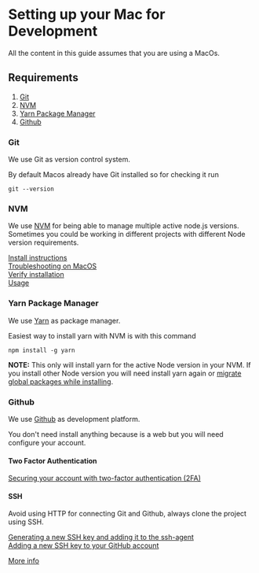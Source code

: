 # Setting up your Mac for Development
All the content in this guide assumes that you are using a MacOs.

## Requirements
1. [Git](https://github.com/madebyid/handbook/blob/master/setup-mac.md#git)
2. [NVM](https://github.com/madebyid/handbook/blob/master/setup-mac.md#nvm)
3. [Yarn Package Manager](https://github.com/madebyid/handbook/blob/master/setup-mac.md#yarn-package-manager)
4. [Github](https://github.com/madebyid/handbook/blob/master/setup-mac.md#github)

### Git
We use Git as version control system.

By default Macos already have Git installed so for checking it run

<pre><code>git --version</pre></code>

### NVM
We use [NVM](https://github.com/nvm-sh/nvm) for being able to manage multiple active node.js versions. Sometimes you could be working in different projects with different Node version requirements.

[Install instructions](https://github.com/nvm-sh/nvm#install--update-script)<br>
[Troubleshooting on MacOS](https://github.com/nvm-sh/nvm#troubleshooting-on-macos)<br>
[Verify installation](https://github.com/nvm-sh/nvm#verify-installation)<br>
[Usage](https://github.com/nvm-sh/nvm#usage)

### Yarn Package Manager
We use [Yarn](https://yarnpkg.com/) as package manager.

Easiest way to install yarn with NVM is with this command

<pre><code>npm install -g yarn</pre></code>

**NOTE:** This only will install yarn for the active Node version in your NVM. If you install other Node version you will need install yarn again or [migrate global packages while installing](https://github.com/nvm-sh/nvm#migrating-global-packages-while-installing).

### Github
We use [Github](https://github.com/) as development platform.

You don't need install anything because is a web but you will need configure your account.

#### Two Factor Authentication
[Securing your account with two-factor authentication (2FA)](https://help.github.com/en/github/authenticating-to-github/securing-your-account-with-two-factor-authentication-2fa)

#### SSH
Avoid using HTTP for connecting Git and Github, always clone the project using SSH.

[Generating a new SSH key and adding it to the ssh-agent](https://help.github.com/en/github/authenticating-to-github/generating-a-new-ssh-key-and-adding-it-to-the-ssh-agent)<br>
[Adding a new SSH key to your GitHub account](https://help.github.com/en/github/authenticating-to-github/adding-a-new-ssh-key-to-your-github-account)

[More info](https://help.github.com/en/github/authenticating-to-github/connecting-to-github-with-ssh)
